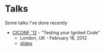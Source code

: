 # Talks

Some talks I've done recently

* [CICONF '12](http://www.ciconf.com/) - "Testing your Ignited Code"
  * London, UK - February 18, 2012
  * [slides](https://github.com/seejohnrun/talks/tree/master/ciconf-2012)
